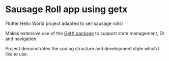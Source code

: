 # Sausage Roll app using getx

Flutter Hello World project adapted to sell sausage rolls!

Makes extensive use of the [GetX package](https://pub.dev/packages/get) to support state management, DI and navigation. 

Project demonstrates the coding structure and development style which I like to use.

 
